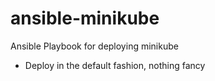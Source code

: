 # ansible-minikube
Ansible Playbook for deploying minikube

- Deploy in the default fashion, nothing fancy

